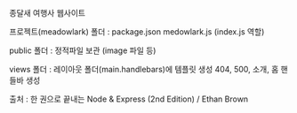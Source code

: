﻿종달새 여행사 웹사이트

프로젝트(meadowlark) 폴더 :
package.json
medowlark.js (index.js 역할)

public 폴더 : 
정적파일 보관 (image 파일 등)

views 폴더 : 
레이아웃 폴더(main.handlebars)에 템플릿 생성
404, 500, 소개, 홈 핸들바 생성

출처 : 한 권으로 끝내는 Node & Express (2nd Edition) / Ethan Brown